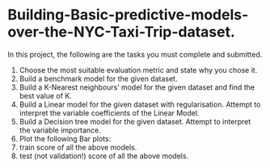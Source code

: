 # Building-Basic-predictive-models-over-the-NYC-Taxi-Trip-dataset.
In this project, the following are the tasks you must complete and submitted.
1. Choose the most suitable evaluation metric and state why you chose it.
2. Build a benchmark model for the given dataset.
3. Build a K-Nearest neighbours’ model for the given dataset and find the best value of K.
4. Build a Linear model for the given dataset with regularisation. Attempt to interpret
the variable coefficients of the Linear Model.
5. Build a Decision tree model for the given dataset. Attempt to interpret the variable importance.
6. Plot the following Bar plots:
0. train score of all the above models.
1. test (not validation!) score of all the above models.
